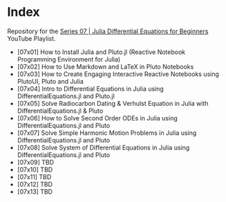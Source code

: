 # Index

Repository for the [Series 07 | Julia Differential Equations for Beginners](https://www.youtube.com/watch?v=ex6dlDJgNNE&list=PLhQ2JMBcfAsjeC10lx_2zDlFUMkBUTyyO) YouTube Playlist.

* [07x01] How to Install Julia and Pluto.jl (Reactive Notebook Programming Environment for Julia)
* [07x02] How to Use Markdown and LaTeX in Pluto Notebooks
* [07x03] How to Create Engaging Interactive Reactive Notebooks using PlutoUI, Pluto and Julia
* [07x04] Intro to Differential Equations in Julia using DifferentialEquations.jl and Pluto.jl
* [07x05] Solve Radiocarbon Dating & Verhulst Equation in Julia with DifferentialEquations.jl & Pluto
* [07x06] How to Solve Second Order ODEs in Julia using DifferentialEquations.jl and Pluto
* [07x07] Solve Simple Harmonic Motion Problems in Julia using DifferentialEquations.jl and Pluto
* [07x08] Solve System of Differential Equations in Julia using DifferentialEquations.jl and Pluto
* [07x09] TBD
* [07x10] TBD
* [07x11] TBD
* [07x12] TBD
* [07x13] TBD

